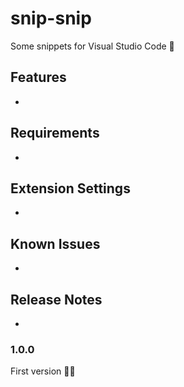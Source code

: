 # snip-snip

Some snippets for Visual Studio Code 🦄

## Features

-


## Requirements

-

## Extension Settings

-

## Known Issues

-

## Release Notes

-

### 1.0.0

First version 👋🏼
